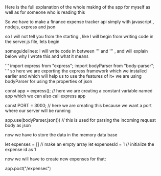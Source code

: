 Here is the full explanation of the whole making of the app for myself as well as for someone who is reading this

So we have to make a finance expense tracker api simply with javascript , nodejs, express and json

so I will not tell you from the starting , like I will begin from writing code in the server.js file, lets begin

someguidelines: I will write code in between ''' and ''' , and will explain below why I wrote this and what it means

'''
import express from "express";
import bodyParser from "body-parser";
'''
so here we are exporting the express framework which we installed earlier and which will help us to use the features of it+ we are using bodyParser for using the properties of json

const app = express(); // here we are creating a constant variable named app which we can also call express app

const PORT  = 3000; // here we are creating this because we want a port where our server will be running

app.use(bodyParser.json()) // this is used for parsing the incoming request body as json

now we have to store the data in the memory data base

let expenses = [] // make an empty array
let expensesId = 1 // initialize the expense id as 1

now we will have to create new expenses for that: 

app.post("/expenses")
